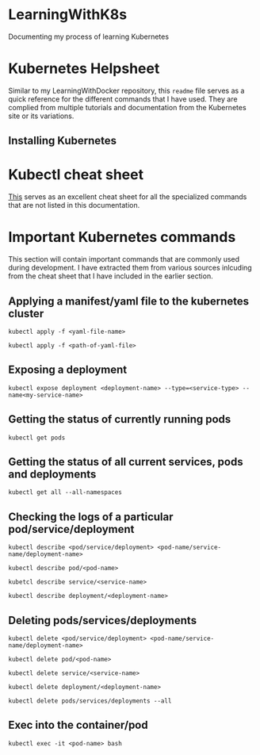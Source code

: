 # LearningWithK8s

Documenting my process of learning Kubernetes

# Kubernetes Helpsheet

Similar to my LearningWithDocker repository, this `readme` file serves as a quick reference for the different commands that I have used. They are complied from multiple tutorials and documentation from the Kubernetes site or its variations. 

## Installing Kubernetes

<To be included later>

# Kubectl cheat sheet

[This](https://kubernetes.io/docs/reference/kubectl/cheatsheet/) serves as an excellent cheat sheet for all the specialized commands that are not listed in this documentation. 

# Important Kubernetes commands
This section will contain important commands that are commonly used during development. I have extracted them from various sources inlcuding from the cheat sheet that I have included in the earlier section. 

## Applying a manifest/yaml file to the kubernetes cluster
`kubectl apply -f <yaml-file-name>`

`kubectl apply -f <path-of-yaml-file>`

## Exposing a deployment
`kubectl expose deployment <deployment-name> --type=<service-type> --name<my-service-name>`

## Getting the status of currently running pods
`kubectl get pods`

## Getting the status of all current services, pods and deployments 
`kubectl get all --all-namespaces`

## Checking the logs of a particular pod/service/deployment
`kubectl describe <pod/service/deployment> <pod-name/service-name/deployment-name>`

`kubectl describe pod/<pod-name>`

`kubetcl describe service/<service-name>`

`kubectl describe deployment/<deployment-name>`

## Deleting pods/services/deployments
`kubectl delete <pod/service/deployment> <pod-name/service-name/deployment-name>`

`kubectl delete pod/<pod-name>`

`kubectl delete service/<service-name>`

`kubectl delete deployment/<deployment-name>`

`kubectl delete pods/services/deployments --all`

## Exec into the container/pod
`kubectl exec -it <pod-name> bash`


